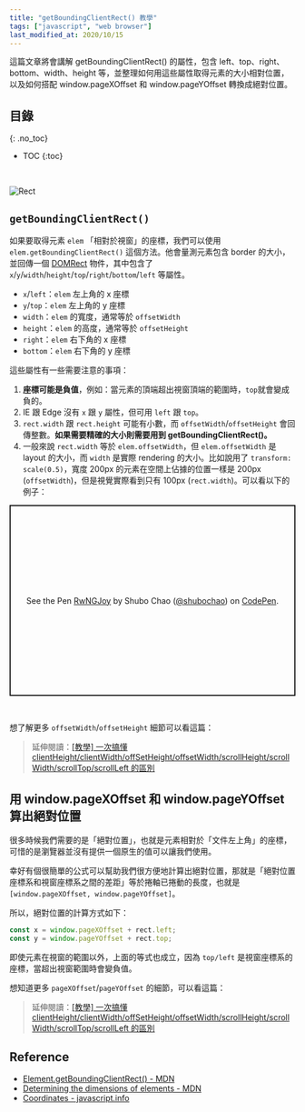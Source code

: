 ```yaml
---
title: "getBoundingClientRect() 教學"
tags: ["javascript", "web browser"]
last_modified_at: 2020/10/15
---
```


這篇文章將會講解 getBoundingClientRect() 的屬性，包含 left、top、right、bottom、width、height 等，並整理如何用這些屬性取得元素的大小相對位置，以及如何搭配 window.pageXOffset 和 window.pageYOffset 轉換成絕對位置。

## 目錄
{: .no_toc}

- TOC
{:toc}

<br>

![Rect](https://mdn.mozillademos.org/files/15087/rect.png)

## `getBoundingClientRect()`

如果要取得元素 `elem` 「相對於視窗」的座標，我們可以使用 `elem.getBoundingClientRect()` 這個方法。他會量測元素包含 border 的大小，並回傳一個 [DOMRect](https://developer.mozilla.org/en-US/docs/Web/API/DOMRect) 物件，其中包含了 `x`/`y`/`width`/`height`/`top`/`right`/`bottom`/`left` 等屬性。

* `x`/`left`：`elem` 左上角的 x 座標
* `y`/`top`：`elem` 左上角的 y 座標
* `width`：`elem` 的寬度，通常等於 `offsetWidth`
* `height`：`elem` 的高度，通常等於 `offsetHeight`
* `right`：`elem` 右下角的 x 座標
* `bottom`：`elem` 右下角的 y 座標

這些屬性有一些需要注意的事項：

1. **座標可能是負值**，例如：當元素的頂端超出視窗頂端的範圍時，`top`就會變成負的。
2. IE 跟 Edge 沒有 `x` 跟 `y` 屬性，但可用 `left` 跟 `top`。
3. `rect.width` 跟 `rect.height` 可能有小數，而 `offsetWidth`/`offsetHeight` 會回傳整數。**如果需要精確的大小則需要用到 getBoundingClientRect()。**
4. 一般來說 `rect.width` 等於 `elem.offsetWidth`，但 `elem.offsetWidth` 是 layout 的大小，而 `width` 是實際 rendering 的大小。比如說用了 `transform: scale(0.5)`，寬度 200px 的元素在空間上佔據的位置一樣是 200px (`offsetWidth`)，但是視覺實際看到只有 100px (`rect.width`)。可以看以下的例子：

<p class="codepen" data-height="336" data-theme-id="default" data-default-tab="js,result" data-user="shubochao" data-slug-hash="RwNGJoy" style="height: 336px; box-sizing: border-box; display: flex; align-items: center; justify-content: center; border: 2px solid; margin: 1em 0; padding: 1em;" data-pen-title="RwNGJoy">
  <span>See the Pen <a href="https://codepen.io/shubochao/pen/RwNGJoy">
  RwNGJoy</a> by Shubo Chao (<a href="https://codepen.io/shubochao">@shubochao</a>)
  on <a href="https://codepen.io">CodePen</a>.</span>
</p>
<script async src="https://static.codepen.io/assets/embed/ei.js"></script>

<br>

想了解更多 `offsetWidth`/`offsetHeight` 細節可以看這篇：

> 延伸閱讀：[[教學] 一次搞懂 clientHeight/clientWidth/offSetHeight/offsetWidth/scrollHeight/scrollWidth/scrollTop/scrollLeft 的區別](/element-size-scrolling)

## 用 window.pageXOffset 和 window.pageYOffset 算出絕對位置

很多時候我們需要的是「絕對位置」，也就是元素相對於「文件左上角」的座標，可惜的是瀏覽器並沒有提供一個原生的值可以讓我們使用。

幸好有個很簡單的公式可以幫助我們很方便地計算出絕對位置，那就是「絕對位置座標系和視窗座標系之間的差距」等於捲軸已捲動的長度，也就是 `[window.pageXOffset, window.pageYOffset]`。

所以，絕對位置的計算方式如下：

```JavaScript
const x = window.pageXOffset + rect.left;
const y = window.pageYOffset + rect.top;
```

即使元素在視窗的範圍以外，上面的等式也成立，因為 `top/left` 是視窗座標系的座標，當超出視窗範圍時會變負值。

想知道更多 `pageXOffset`/`pageYOffset` 的細節，可以看這篇：

> 延伸閱讀：[[教學] 一次搞懂 clientHeight/clientWidth/offSetHeight/offsetWidth/scrollHeight/scrollWidth/scrollTop/scrollLeft 的區別](/element-size-scrolling)

## Reference
* [Element.getBoundingClientRect() - MDN
](https://developer.mozilla.org/en-US/docs/Web/API/Element/getBoundingClientRect)
* [Determining the dimensions of elements - MDN](https://developer.mozilla.org/en-US/docs/Web/API/CSS_Object_Model/Determining_the_dimensions_of_elements)
* [Coordinates - javascript.info](https://javascript.info/coordinates)
